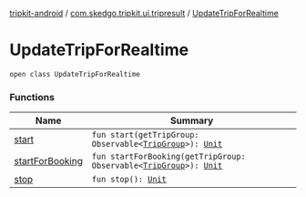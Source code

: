 [tripkit-android](../../index.md) / [com.skedgo.tripkit.ui.tripresult](../index.md) / [UpdateTripForRealtime](./index.md)

# UpdateTripForRealtime

`open class UpdateTripForRealtime`

### Functions

| Name | Summary |
|---|---|
| [start](start.md) | `fun start(getTripGroup: Observable<`[`TripGroup`](../../skedgo.tripkit.routing/-trip-group/index.md)`>): `[`Unit`](https://kotlinlang.org/api/latest/jvm/stdlib/kotlin/-unit/index.html) |
| [startForBooking](start-for-booking.md) | `fun startForBooking(getTripGroup: Observable<`[`TripGroup`](../../skedgo.tripkit.routing/-trip-group/index.md)`>): `[`Unit`](https://kotlinlang.org/api/latest/jvm/stdlib/kotlin/-unit/index.html) |
| [stop](stop.md) | `fun stop(): `[`Unit`](https://kotlinlang.org/api/latest/jvm/stdlib/kotlin/-unit/index.html) |
